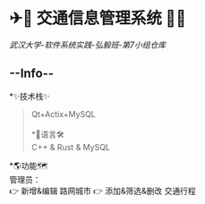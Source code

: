 # ✈🛫 交通信息管理系统 🚄🚅
*武汉大学-软件系统实践-弘毅班-第7小组仓库*  

## --Info--
*✨技术栈✨<br>
  > Qt+Actix+MySQL<br><br>
*🍭语言🛠<br>
  > C++ & Rust & MySQL

*🌎功能🗺<br>
  管理员：<br>
    👉 新增&编辑 路网城市
    👉 添加&筛选&删改 交通行程
